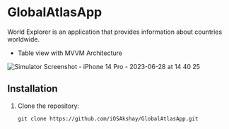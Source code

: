 # GlobalAtlasApp

World Explorer is an application that provides information about countries worldwide.

- Table view with MVVM Architecture
  
![Simulator Screenshot - iPhone 14 Pro - 2023-06-28 at 14 40 25](https://github.com/iOSAkshay/GlobalAtlasApp/assets/55749217/d35513ac-229b-4462-8d00-766abee89077)


## Installation

1. Clone the repository:

   ```shell
   git clone https://github.com/iOSAkshay/GlobalAtlasApp.git
